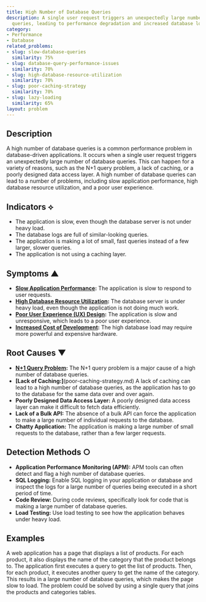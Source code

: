 ```yaml
---
title: High Number of Database Queries
description: A single user request triggers an unexpectedly large number of database
  queries, leading to performance degradation and increased database load.
category:
- Performance
- Database
related_problems:
- slug: slow-database-queries
  similarity: 75%
- slug: database-query-performance-issues
  similarity: 70%
- slug: high-database-resource-utilization
  similarity: 70%
- slug: poor-caching-strategy
  similarity: 70%
- slug: lazy-loading
  similarity: 65%
layout: problem
---
```


## Description
A high number of database queries is a common performance problem in database-driven applications. It occurs when a single user request triggers an unexpectedly large number of database queries. This can happen for a variety of reasons, such as the N+1 query problem, a lack of caching, or a poorly designed data access layer. A high number of database queries can lead to a number of problems, including slow application performance, high database resource utilization, and a poor user experience.

## Indicators ⟡
- The application is slow, even though the database server is not under heavy load.
- The database logs are full of similar-looking queries.
- The application is making a lot of small, fast queries instead of a few larger, slower queries.
- The application is not using a caching layer.

## Symptoms ▲
- **[Slow Application Performance](slow-application-performance.md):** The application is slow to respond to user requests.
- **[High Database Resource Utilization](high-database-resource-utilization.md):** The database server is under heavy load, even though the application is not doing much work.
- **[Poor User Experience (UX) Design](poor-user-experience-ux-design.md):** The application is slow and unresponsive, which leads to a poor user experience.
- **[Increased Cost of Development](increased-cost-of-development.md):** The high database load may require more powerful and expensive hardware.

## Root Causes ▼
- **[N+1 Query Problem](n-plus-one-query-problem.md):** The N+1 query problem is a major cause of a high number of database queries.
- **[Lack of Caching:]**(poor-caching-strategy.md) A lack of caching can lead to a high number of database queries, as the application has to go to the database for the same data over and over again.
- **Poorly Designed Data Access Layer:** A poorly designed data access layer can make it difficult to fetch data efficiently.
- **Lack of a Bulk API:** The absence of a bulk API can force the application to make a large number of individual requests to the database.
- **Chatty Application:** The application is making a large number of small requests to the database, rather than a few larger requests.

## Detection Methods ○
- **Application Performance Monitoring (APM):** APM tools can often detect and flag a high number of database queries.
- **SQL Logging:** Enable SQL logging in your application or database and inspect the logs for a large number of queries being executed in a short period of time.
- **Code Review:** During code reviews, specifically look for code that is making a large number of database queries.
- **Load Testing:** Use load testing to see how the application behaves under heavy load.

## Examples
A web application has a page that displays a list of products. For each product, it also displays the name of the category that the product belongs to. The application first executes a query to get the list of products. Then, for each product, it executes another query to get the name of the category. This results in a large number of database queries, which makes the page slow to load. The problem could be solved by using a single query that joins the products and categories tables.
